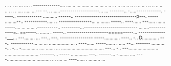 .   . . .   .. ... ... .. -------------.... .... .. ... ...... .. ... ... .. ..
.  . .. ... .. .. .. .. .. . .. .. .. .. .. . .. . .... 
..... ...---
--.. .......-------------------... 
... -------.. -.....------------.  -----.. ------------
........... ------.. ------------------------------p---.  -----
.........--.. -----------......  . ----------------... 
.. ....... -----.. ----...... 
---..... ....... -----.... ... ...... .----------.. ---------...--------------------------
... ....------------=.. ==-----.. ....... . -----.. --------------------=====-----... 
--------------___... ---........ ...  ---.. ---.  ----------------
-----............  ----.. -.. D............. ---.. -----------... 
... ... ................ ... . ----...... -----....... . ..... --... -------
.......... -... -... -............. .... ....... ... 
................................. ---... -.. 
---....................... .......................... -------... -----
............. ---.. ------... -........ 
.... ----...................... 
........... 
... ....    ... ----...... . 
......... 
... 
